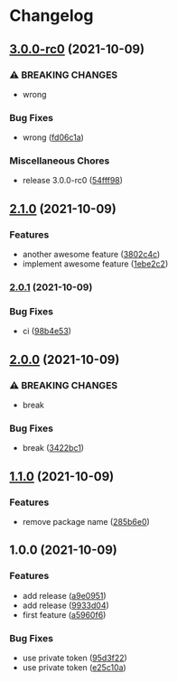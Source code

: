 # Changelog

## [3.0.0-rc0](https://www.github.com/fpetkovski/test-release-please/compare/v2.1.0...v3.0.0-rc0) (2021-10-09)


### ⚠ BREAKING CHANGES

* wrong

### Bug Fixes

* wrong ([fd06c1a](https://www.github.com/fpetkovski/test-release-please/commit/fd06c1a315809cded27ac80d24e80837f91c7183))


### Miscellaneous Chores

* release 3.0.0-rc0 ([54fff98](https://www.github.com/fpetkovski/test-release-please/commit/54fff98b5f144065f1d08cc3261196e03ad815f0))

## [2.1.0](https://www.github.com/fpetkovski/test-release-please/compare/v2.0.1...v2.1.0) (2021-10-09)


### Features

* another awesome feature ([3802c4c](https://www.github.com/fpetkovski/test-release-please/commit/3802c4cf3c64e7a3a82e4befee7c1127e617cdd7))
* implement awesome feature ([1ebe2c2](https://www.github.com/fpetkovski/test-release-please/commit/1ebe2c21cb3ac1a9010e83d94391ff41b5e9db77))

### [2.0.1](https://www.github.com/fpetkovski/test-release-please/compare/v2.0.0...v2.0.1) (2021-10-09)


### Bug Fixes

* ci ([98b4e53](https://www.github.com/fpetkovski/test-release-please/commit/98b4e53a0f0bcb7a4efeca695f1140b2c1490739))

## [2.0.0](https://www.github.com/fpetkovski/test-release-please/compare/v1.1.0...v2.0.0) (2021-10-09)


### ⚠ BREAKING CHANGES

* break

### Bug Fixes

* break ([3422bc1](https://www.github.com/fpetkovski/test-release-please/commit/3422bc1a8b8ece6a44fe7240c57378ff3f993c1e))

## [1.1.0](https://www.github.com/fpetkovski/test-release-please/compare/v1.0.0...v1.1.0) (2021-10-09)


### Features

* remove package name ([285b6e0](https://www.github.com/fpetkovski/test-release-please/commit/285b6e071a5ebd196f4a46e03d99c87803ff6a00))

## 1.0.0 (2021-10-09)


### Features

* add release ([a9e0951](https://www.github.com/fpetkovski/test-release-please/commit/a9e0951ef5735da61d3b430529e08c9fdc6932ab))
* add release ([9933d04](https://www.github.com/fpetkovski/test-release-please/commit/9933d04d606de6baa3f23219f6a4f8fdc962e482))
* first feature ([a5960f6](https://www.github.com/fpetkovski/test-release-please/commit/a5960f6c95774700e8eea849911fb95fad5c93c3))


### Bug Fixes

* use private token ([95d3f22](https://www.github.com/fpetkovski/test-release-please/commit/95d3f2207eb9c7b8c90af81d662f46849a3f607a))
* use private token ([e25c10a](https://www.github.com/fpetkovski/test-release-please/commit/e25c10a2bef570a112e4cddbd00872d76b863712))
